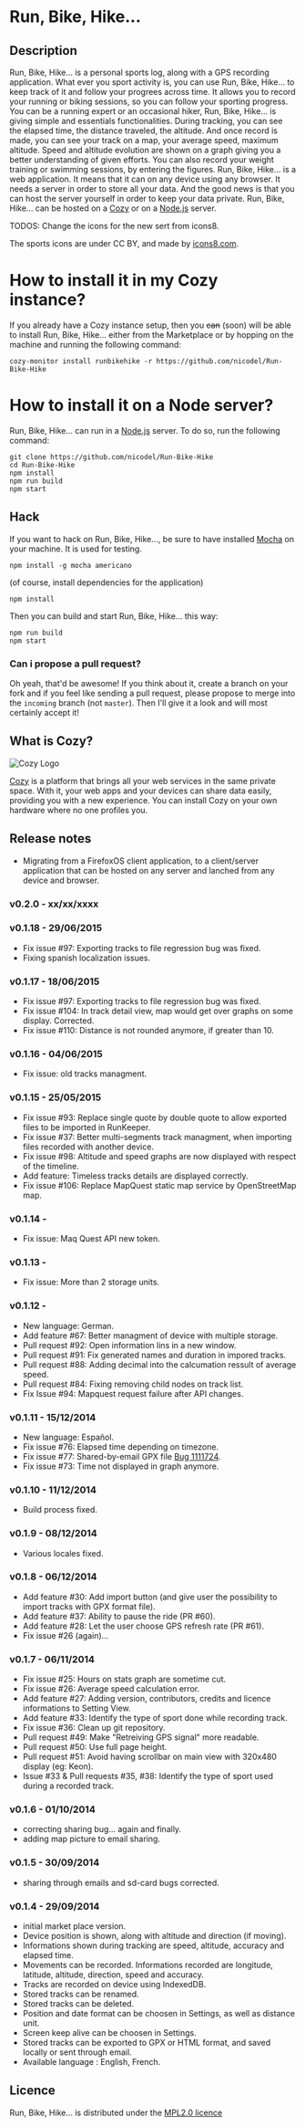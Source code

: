 # Run, Bike, Hike...

## Description

Run, Bike, Hike... is a personal sports log, along with a GPS recording application. What ever you sport activity is, you can use Run, Bike, Hike... to keep track of it and follow your progrees across time.
It allows you to record your running or biking sessions, so you can follow your sporting progress. You can be a running expert or an occasional hiker, Run, Bike, Hike... is giving simple and essentials functionalities. During tracking, you can see the elapsed time, the distance traveled, the altitude. And once record is made, you can see your track on a map, your average speed, maximum altitude. Speed and altitude evolution are shown on a graph giving you a better understanding of given efforts. You can also record your weight training or swimming sessions, by entering the figures.
Run, Bike, Hike... is a web application. It means that it can on any device using any browser. It needs a server in order to store all your data. And the good news is that you can host the server yourself in order to keep your data private.
Run, Bike, Hike... can be hosted on a [Cozy](https://cozy.io) or on a [Node.js](https://nodejs.org) server.

TODOS: Change the icons for the new sert from icons8.
<p data-l10n-id="credits" class="about">The sports icons are under CC BY, and made by <a href="http://icons8.com/">icons8.com</a>.</p>

# How to install it in my Cozy instance?

If you already have a Cozy instance setup, then you ~~can~~ (soon) will be able to install Run, Bike, Hike... either
from the Marketplace or by hopping on the machine and running the following
command:

```cozy-monitor install runbikehike -r https://github.com/nicodel/Run-Bike-Hike```

# How to install it on a Node server?

Run, Bike, Hike... can run in a [Node.js](https://nodejs.org) server. To do so, run the following
command:

```
git clone https://github.com/nicodel/Run-Bike-Hike
cd Run-Bike-Hike
npm install
npm run build
npm start
```

## Hack

If you want to hack on Run, Bike, Hike..., be sure to have installed [Mocha](https://mochajs.org) on your
machine. It is used for testing.

```npm install -g mocha americano```

(of course, install dependencies for the application)

```npm install```

Then you can build and start Run, Bike, Hike... this way:

```
npm run build
npm start
```

### Can i propose a pull request?

Oh yeah, that'd be awesome! If you think about it, create a branch on your fork
and if you feel like sending a pull request, please propose to merge into the
`incoming` branch (not `master`). Then I'll give it a look and will most
certainly accept it!

## What is Cozy?

![Cozy Logo](https://raw.github.com/cozy/cozy-setup/gh-pages/assets/images/happycloud.png)

[Cozy](https://cozy.io) is a platform that brings all your web services in the
same private space.  With it, your web apps and your devices can share data
easily, providing you with a new experience. You can install Cozy on your own
hardware where no one profiles you.

## Release notes
* Migrating from a FirefoxOS client application, to a client/server application that can be hosted on any server and lanched from any device and browser.

### v0.2.0 - xx/xx/xxxx

### v0.1.18 - 29/06/2015
* Fix issue #97: Exporting tracks to file regression bug was fixed.
* Fixing spanish localization issues.

### v0.1.17 - 18/06/2015
* Fix issue #97: Exporting tracks to file regression bug was fixed.
* Fix issue #104: In track detail view, map would get over graphs on some display. Corrected.
* Fix issue #110: Distance is not rounded anymore, if greater than 10.

### v0.1.16 - 04/06/2015
* Fix issue: old tracks managment.

### v0.1.15 - 25/05/2015
* Fix issue #93: Replace single quote by double quote to allow exported files to be imported in RunKeeper.
* Fix issue #37: Better multi-segments track managment, when importing files recorded with another device.
* Fix issue #98: Altitude and speed graphs are now displayed with respect of the timeline.
* Add feature: Timeless tracks details are displayed correctly.
* Fix issue #106: Replace MapQuest static map service by OpenStreetMap map.

### v0.1.14 -
* Fix issue: Maq Quest API new token.

### v0.1.13 -
* Fix issue: More than 2 storage units.

### v0.1.12 -
* New language: German.
* Add feature #67: Better managment of device with multiple storage.
* Pull request #92: Open information lins in a new window.
* Pull request #91: Fix generated names and duration in impored tracks.
* Pull request #88: Adding decimal into the calcumation ressult of average speed.
* Pull request #84: Fixing removing child nodes on track list.
* Fix Issue #94: Mapquest request failure after API changes.

### v0.1.11 - 15/12/2014
* New language: Español.
* Fix issue #76: Elapsed time depending on timezone.
* Fix issue #77: Shared-by-email GPX file [Bug 1111724](https://bugzilla.mozilla.org/show_bug.cgi?id=1111724).
* Fix issue #73: Time not displayed in graph anymore.

### v0.1.10 - 11/12/2014
* Build process fixed.

### v0.1.9 - 08/12/2014
* Various locales fixed.

### v0.1.8 - 06/12/2014
* Add feature #30: Add import button (and give user the possibility to import tracks with GPX format file).
* Add feature #37: Ability to pause the ride (PR #60).
* Add feature #28: Let the user choose GPS refresh rate (PR #61).
* Fix issue #26 (again)...

### v0.1.7 - 06/11/2014
* Fix issue #25: Hours on stats graph are sometime cut.
* Fix issue #26: Average speed calculation error.
* Add feature #27: Adding version, contributors, credits and licence informations to Setting View.
* Add feature #33: Identify the type of sport done while recording track.
* Fix issue #36: Clean up git repository.
* Pull request #49: Make "Retreiving GPS signal" more readable.
* Pull request #50: Use full page height.
* Pull request #51: Avoid having scrollbar on main view with 320x480 display (eg: Keon).
* Issue #33 & Pull requests #35, #38: Identify the type of sport used during a recorded track.

### v0.1.6 - 01/10/2014
* correcting sharing bug... again and finally.
* adding map picture to email sharing.

### v0.1.5 - 30/09/2014
* sharing through emails and sd-card bugs corrected.

### v0.1.4 - 29/09/2014
* initial market place version.
* Device position is shown, along with altitude and direction (if moving).
* Informations shown during tracking are speed, altitude, accuracy and elapsed time.
* Movements can be recorded. Informations recorded are longitude, latitude, altitude, direction, speed and accuracy.
* Tracks are recorded on device using IndexedDB.
* Stored tracks can be renamed.
* Stored tracks can be deleted.
* Position and date format can be choosen in Settings, as well as distance unit.
* Screen keep alive can be choosen in Settings.
* Stored tracks can be exported to GPX or HTML format, and saved locally or sent through email.
* Available language : English, French.

## Licence
Run, Bike, Hike... is distributed under the [MPL2.0 licence](http://www.mozilla.org/MPL/2.0/)

